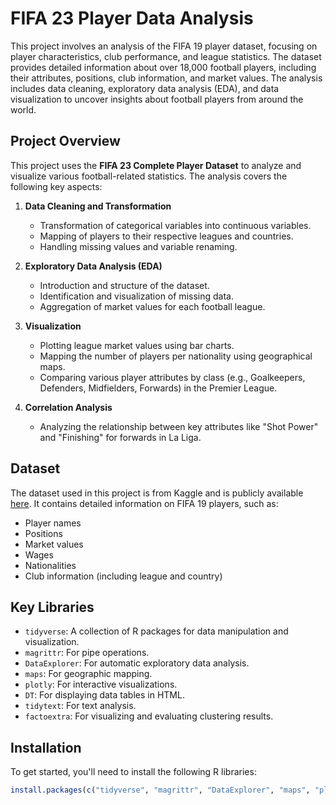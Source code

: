 # FIFA 23 Player Data Analysis

This project involves an analysis of the FIFA 19 player dataset, focusing on player characteristics, club performance, and league statistics. The dataset provides detailed information about over 18,000 football players, including their attributes, positions, club information, and market values. The analysis includes data cleaning, exploratory data analysis (EDA), and data visualization to uncover insights about football players from around the world.

## Project Overview

This project uses the **FIFA 23 Complete Player Dataset** to analyze and visualize various football-related statistics. The analysis covers the following key aspects:

1. **Data Cleaning and Transformation**
   - Transformation of categorical variables into continuous variables.
   - Mapping of players to their respective leagues and countries.
   - Handling missing values and variable renaming.

2. **Exploratory Data Analysis (EDA)**
   - Introduction and structure of the dataset.
   - Identification and visualization of missing data.
   - Aggregation of market values for each football league.

3. **Visualization**
   - Plotting league market values using bar charts.
   - Mapping the number of players per nationality using geographical maps.
   - Comparing various player attributes by class (e.g., Goalkeepers, Defenders, Midfielders, Forwards) in the Premier League.

4. **Correlation Analysis**
   - Analyzing the relationship between key attributes like "Shot Power" and "Finishing" for forwards in La Liga.

## Dataset

The dataset used in this project is from Kaggle and is publicly available [here](https://www.kaggle.com/datasets/javagarm/fifa-19-complete-player-dataset). It contains detailed information on FIFA 19 players, such as:

- Player names
- Positions
- Market values
- Wages
- Nationalities
- Club information (including league and country)

## Key Libraries

- `tidyverse`: A collection of R packages for data manipulation and visualization.
- `magrittr`: For pipe operations.
- `DataExplorer`: For automatic exploratory data analysis.
- `maps`: For geographic mapping.
- `plotly`: For interactive visualizations.
- `DT`: For displaying data tables in HTML.
- `tidytext`: For text analysis.
- `factoextra`: For visualizing and evaluating clustering results.

## Installation

To get started, you'll need to install the following R libraries:

```r
install.packages(c("tidyverse", "magrittr", "DataExplorer", "maps", "plotly", "DT", "tidytext", "gridExtra", "factoextra"))
